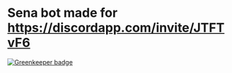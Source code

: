 # Sena bot made for https://discordapp.com/invite/JTFTvF6

[![Greenkeeper badge](https://badges.greenkeeper.io/andrewmmrnc/Sena.svg)](https://greenkeeper.io/)